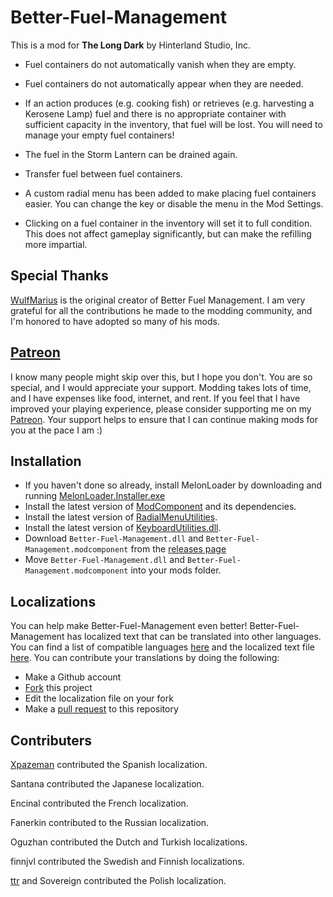 # Better-Fuel-Management


This is a mod for **The Long Dark** by Hinterland Studio, Inc.


* Fuel containers do not automatically vanish when they are empty.

* Fuel containers do not automatically appear when they are needed.

* If an action produces (e.g. cooking fish) or retrieves (e.g. harvesting a Kerosene Lamp) fuel and there is no appropriate container with sufficient capacity in the inventory, that fuel will be lost. You will need to manage your empty fuel containers!

* The fuel in the Storm Lantern can be drained again.

* Transfer fuel between fuel containers.

* A custom radial menu has been added to make placing fuel containers easier. You can change the key or disable the menu in the Mod Settings.

* Clicking on a fuel container in the inventory will set it to full condition. This does not affect gameplay significantly, but can make the refilling more impartial.

## Special Thanks

[WulfMarius](https://github.com/WulfMarius) is the original creator of Better Fuel Management. I am very grateful for all the contributions he made to the modding community, and I'm honored to have adopted so many of his mods.

## [Patreon](https://www.patreon.com/ds5678)

I know many people might skip over this, but I hope you don't. You are so special, and I would appreciate your support. Modding takes lots of time, and I have expenses like food, internet, and rent. If you feel that I have improved your playing experience, please consider supporting me on my [Patreon](https://www.patreon.com/ds5678). Your support helps to ensure that I can continue making mods for you at the pace I am :)

## Installation

* If you haven't done so already, install MelonLoader by downloading and running [MelonLoader.Installer.exe](https://github.com/HerpDerpinstine/MelonLoader/releases/latest/download/MelonLoader.Installer.exe)
* Install the latest version of [ModComponent](https://github.com/ds5678/ModComponent) and its dependencies.
* Install the latest version of [RadialMenuUtilities](https://github.com/ds5678/RadialMenuUtilities).
* Install the latest version of [KeyboardUtilities.dll](https://github.com/ds5678/KeyboardUtilities).
* Download `Better-Fuel-Management.dll` and `Better-Fuel-Management.modcomponent` from the [releases page](https://github.com/ds5678/Better-Fuel-Management/releases)
* Move `Better-Fuel-Management.dll` and `Better-Fuel-Management.modcomponent` into your mods folder.

## Localizations

You can help make Better-Fuel-Management even better! Better-Fuel-Management has localized text that can be translated into other languages. You can find a list of compatible languages [here](https://github.com/ds5678/ModComponent/blob/master/docs/Localizations.md) and the localized text file [here](https://github.com/ds5678/Better-Fuel-Management/blob/master/Unity/Assets/Localization.json). You can contribute your translations by doing the following:
* Make a Github account
* [Fork](https://docs.github.com/en/github/collaborating-with-pull-requests/working-with-forks/about-forks) this project
* Edit the localization file on your fork
* Make a [pull request](https://docs.github.com/en/github/collaborating-with-pull-requests/proposing-changes-to-your-work-with-pull-requests/about-pull-requests) to this repository

## Contributers

[Xpazeman](https://github.com/Xpazeman) contributed the Spanish localization.

Santana contributed the Japanese localization.

Encinal contributed the French localization.

Fanerkin contributed to the Russian localization.

Oguzhan contributed the Dutch and Turkish localizations.

finnjvl contributed the Swedish and Finnish localizations.

[ttr](https://github.com/ttr) and Sovereign contributed the Polish localization.

